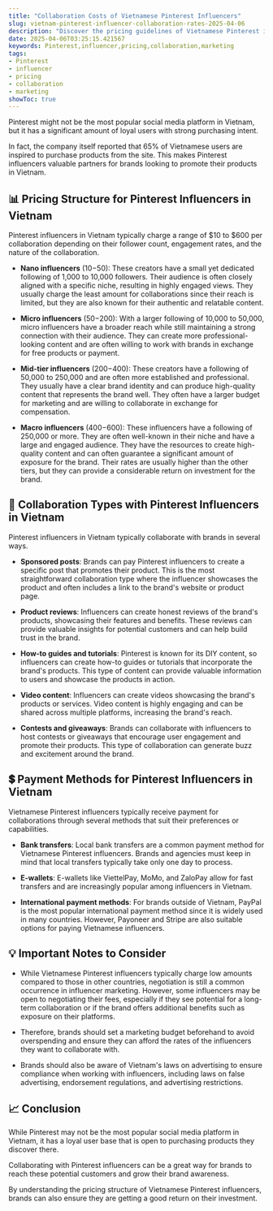 ```yaml
---
title: "Collaboration Costs of Vietnamese Pinterest Influencers"
slug: vietnam-pinterest-influencer-collaboration-rates-2025-04-06
description: "Discover the pricing guidelines of Vietnamese Pinterest influencers for marketing collaborations."
date: 2025-04-06T03:25:15.421567
keywords: Pinterest,influencer,pricing,collaboration,marketing
tags:
- Pinterest
- influencer
- pricing
- collaboration
- marketing
showToc: true
---
```


Pinterest might not be the most popular social media platform in Vietnam, but it has a significant amount of loyal users with strong purchasing intent. 

In fact, the company itself reported that 65% of Vietnamese users are inspired to purchase products from the site. This makes Pinterest influencers valuable partners for brands looking to promote their products in Vietnam.

## 📊 Pricing Structure for Pinterest Influencers in Vietnam

Pinterest influencers in Vietnam typically charge a range of $10 to $600 per collaboration depending on their follower count, engagement rates, and the nature of the collaboration. 

- **Nano influencers** ($10-$50): These creators have a small yet dedicated following of 1,000 to 10,000 followers. Their audience is often closely aligned with a specific niche, resulting in highly engaged views. They usually charge the least amount for collaborations since their reach is limited, but they are also known for their authentic and relatable content.

- **Micro influencers** ($50-$200): With a larger following of 10,000 to 50,000, micro influencers have a broader reach while still maintaining a strong connection with their audience. They can create more professional-looking content and are often willing to work with brands in exchange for free products or payment.

- **Mid-tier influencers** ($200-$400): These creators have a following of 50,000 to 250,000 and are often more established and professional. They usually have a clear brand identity and can produce high-quality content that represents the brand well. They often have a larger budget for marketing and are willing to collaborate in exchange for compensation.

- **Macro influencers** ($400-$600): These influencers have a following of 250,000 or more. They are often well-known in their niche and have a large and engaged audience. They have the resources to create high-quality content and can often guarantee a significant amount of exposure for the brand. Their rates are usually higher than the other tiers, but they can provide a considerable return on investment for the brand.

## 🤝 Collaboration Types with Pinterest Influencers in Vietnam 

Pinterest influencers in Vietnam typically collaborate with brands in several ways. 

- **Sponsored posts**: Brands can pay Pinterest influencers to create a specific post that promotes their product. This is the most straightforward collaboration type where the influencer showcases the product and often includes a link to the brand's website or product page.

- **Product reviews**: Influencers can create honest reviews of the brand's products, showcasing their features and benefits. These reviews can provide valuable insights for potential customers and can help build trust in the brand.

- **How-to guides and tutorials**: Pinterest is known for its DIY content, so influencers can create how-to guides or tutorials that incorporate the brand's products. This type of content can provide valuable information to users and showcase the products in action.

- **Video content**: Influencers can create videos showcasing the brand's products or services. Video content is highly engaging and can be shared across multiple platforms, increasing the brand's reach.

- **Contests and giveaways**: Brands can collaborate with influencers to host contests or giveaways that encourage user engagement and promote their products. This type of collaboration can generate buzz and excitement around the brand.

## 💲 Payment Methods for Pinterest Influencers in Vietnam 

Vietnamese Pinterest influencers typically receive payment for collaborations through several methods that suit their preferences or capabilities. 

- **Bank transfers**: Local bank transfers are a common payment method for Vietnamese Pinterest influencers. Brands and agencies must keep in mind that local transfers typically take only one day to process.

- **E-wallets**: E-wallets like ViettelPay, MoMo, and ZaloPay allow for fast transfers and are increasingly popular among influencers in Vietnam.

- **International payment methods**: For brands outside of Vietnam, PayPal is the most popular international payment method since it is widely used in many countries. However, Payoneer and Stripe are also suitable options for paying Vietnamese influencers.

## 💡 Important Notes to Consider 

- While Vietnamese Pinterest influencers typically charge low amounts compared to those in other countries, negotiation is still a common occurrence in influencer marketing. However, some influencers may be open to negotiating their fees, especially if they see potential for a long-term collaboration or if the brand offers additional benefits such as exposure on their platforms.

- Therefore, brands should set a marketing budget beforehand to avoid overspending and ensure they can afford the rates of the influencers they want to collaborate with.

- Brands should also be aware of Vietnam's laws on advertising to ensure compliance when working with influencers, including laws on false advertising, endorsement regulations, and advertising restrictions.

## 📈 Conclusion 

While Pinterest may not be the most popular social media platform in Vietnam, it has a loyal user base that is open to purchasing products they discover there. 

Collaborating with Pinterest influencers can be a great way for brands to reach these potential customers and grow their brand awareness. 

By understanding the pricing structure of Vietnamese Pinterest influencers, brands can also ensure they are getting a good return on their investment.